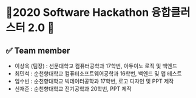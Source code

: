 # 🌹2020 Software Hackathon 융합클러스터 2.0 🌹

## 

## ✅ Team member 
- 이상욱 (팀장) : 선문대학교 컴퓨터공학과 17학번, 아두이노 로직 및 백엔드
- 최민석 : 순천향대학교 컴퓨터소프트웨어공학과 16학번, 백엔드 및 앱 테스트
- 임수빈 : 순천향대학교 빅데이터공학과 17학번, 로고 디자인 및 PPT 제작
- 신재준 : 순천향대학교 전기공학과 20학번, PPT 제작
